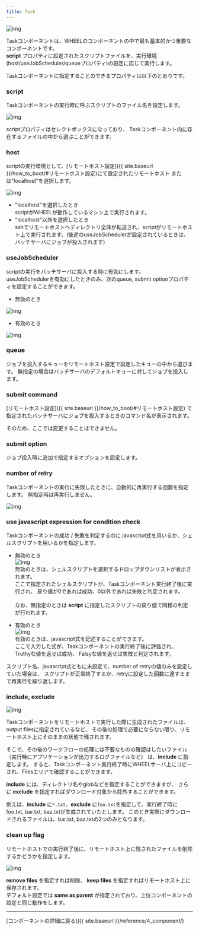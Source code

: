 ```yaml
---
title: Task
---
```


![img](./img/task.png "task")

Taskコンポーネントは、WHEELのコンポーネントの中で最も基本的かつ重要なコンポーネントです。  
__script__ プロパティに設定されたスクリプトファイルを、実行環境(host/useJobScheduler/queueプロパティ)の設定に応じて実行します。

Taskコンポーネントに指定することのできるプロパティは以下のとおりです。

### script
Taskコンポーネントの実行時に呼ぶスクリプトのファイル名を設定します。

![img](./img/task_script.png "task_script")

scriptプロパティはセレクトボックスになっており、
Taskコンポーネント内に存在するファイルの中から選ぶことができます。

### host
scriptの実行環境として、[リモートホスト設定]({{ site.baseurl }}/how_to_boot/#リモートホスト設定)にて設定されたリモートホスト
または"localhost"を選択します。

![img](./img/task_host.png "task_host")

- "localhost"を選択したとき  
scriptがWHEELが動作しているマシン上で実行されます。  
- "localhost"以外を選択したとき  
sshでリモートホストへディレクトリ全体が転送され、scriptがリモートホスト上で実行されます。(後述のuseJobSchedulerが設定されているときは、バッチサーバにジョブが投入されます)

### useJobScheduler
scriptの実行をバッチサーバに投入する時に有効にします。  
useJobSchedulerを有効にしたときのみ、次のqueue, submit optionプロパティを設定することができます。

- 無効のとき

![img](./img/task_jobScheduler_disable.png "task_jobScheduler_disable")


- 有効のとき

![img](./img/task_jobScheduler_enable.png "task_jobScheduler_enable")

### queue
ジョブを投入するキューをリモートホスト設定で設定したキューの中から選びます。
無指定の場合はバッチサーバのデフォルトキューに対してジョブを投入します。

### submit command
[リモートホスト設定]({{ site.baseurl }}/how_to_boot/#リモートホスト設定)
で指定されたバッチサーバにジョブを投入するときのコマンド名が表示されます。
<!--この欄は実際にはTaskコンポーネントのプロパティではありません。-->  
そのため、ここでは変更することはできません。

### submit option
ジョブ投入時に追加で指定するオプションを設定します。

### number of retry
Taskコンポーネントの実行に失敗したときに、自動的に再実行する回数を指定します。
無指定時は再実行しません。

![img](./img/task_num_retry.png "task_number_of_retry")

### use javascript expression for condition check
Taskコンポーネントの成功 / 失敗を判定するのに
javascript式を用いるか、シェルスクリプトを用いるかを指定します。

 - 無効のとき  
 ![img](./img/task_retry_expression_disable.png "task_retry_expression_disable")<br/>
無効のときは、シェルスクリプトを選択するドロップダウンリストが表示されます。  
ここで指定されたシェルスクリプトが、Taskコンポーネント実行終了後に実行され、
戻り値が0であれば成功、0以外であれば失敗と判定されます。<br/><br/>
なお、無指定のときは __script__ に指定したスクリプトの戻り値で同様の判定が行われます。

 - 有効のとき  
![img](./img/task_retry_expression_enable.png "task_retry_expression_enable")<br/>
有効のときは、javascript式を記述することができます。  
ここで入力した式が、Taskコンポーネントの実行終了後に評価され、
Truthyな値を返せば成功、
Falsyな値を返せば失敗と判定されます。

スクリプト名、javascript式ともに未設定で、number of retryの値のみを設定していた場合は、
スクリプトが正常終了するか、retryに設定した回数に達するまで再実行を繰り返します。

### include, exclude

![img](./img/include_exclude.png "include, exclude")

Taskコンポーネントをリモートホストで実行した際に生成されたファイルは、output filesに指定されているなど、
その後の処理で必要にならない限り、リモートホスト上にそのままの状態で残されます。

そこで、その後のワークフローの処理には不要なものの確認はしたいファイル（実行時にアプリケーションが出力するログファイルなど）
は、__include__ に指定します。
すると、Taskコンポーネント実行終了時にWHEELサーバ上にコピーされ、Filesエリアで確認することができます。

__include__ には、ディレクトリ名やglobなどを指定することができますが、
さらに __exclude__ を指定すればダウンロード対象から除外することができます。

例えば、__include__ に`*.txt`、__exclude__ に`foo.txt`を指定して、実行終了時にfoo.txt, bar.txt, baz.txtが生成されていたとします。
このとき実際にダウンロードされるファイルは、bar.txt, baz.txtの2つのみとなります。

### clean up flag
リモートホストでの実行終了後に、リモートホスト上に残されたファイルを削除するかどうかを指定します。

![img](./img/clean_up_flag.png "clean_up_flag")

__remove files__ を指定すれば削除、
__keep files__ を指定すればリモートホスト上に保存されます。  
デフォルト設定では __same as parent__ が指定されており、上位コンポーネントの設定と同じ動作をします。

--------
[コンポーネントの詳細に戻る]({{ site.baseurl }}/reference/4_component/)


